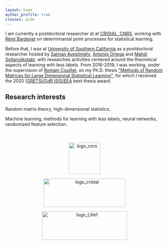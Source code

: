 ```yaml
---
layout: home
author_profile: true
classes: wide
---
```


I am currently a postdoctoral researcher at at [CRIStAL, CNRS](https://www.cristal.univ-lille.fr/), working with  [Rémi Bardenet](https://rbardenet.github.io) on determinantal point processes for statistical learning.

Before that, I was at [University of Southern California](https://www.usc.edu) as a postdoctoral researcher hosted by [Salman Avestimehr](https://www.avestimehr.com), [Antonio Ortega](https://viterbi.usc.edu/directory/faculty/Ortega/Antonio) and [Mahdi Soltanolkotabi]({https://viterbi-web.usc.edu/~soltanol/), with researches activities centered around the theoretical aspects of learning with less labels.    From 2016-2019, I was working, under the supervision of [Romain Couillet](http://romaincouillet.hebfree.org), on my Ph.D. thesis ["Methods of Random Matrices for Large Dimensional Statistical Learning"](https://tel.archives-ouvertes.fr/tel-02418282/document), for which I received the 2020 [[GRETSI/GdR ISIS/EEA](http://www.gretsi.fr/prix-de-these2020/) best thesis award.


## Research interests

Random matrix theory, high-dimensional statistics.

Machine learning, methods for learning with less labels, neural networks, randomized feature selection.

<div align="middle" style="margin-top: 50px">
  <a href="http://www.cnrs.fr/en"><img class='logo' alt="logo_cnrs" src="assets/images/logo_cnrs.png" align="bottom" style="width:100px;height:100px;"></a>

  <a href="https://www.cristal.univ-lille.fr/en"><img class='logo' alt="logo_cristal" src="assets/images/logo_cristal.png" align="bottom" style="width:260px;height:90px;"></a>

  <a href="https://www.univ-lille.fr/home/"> <img class='logo' alt="logo_Lille1" src="assets/images/logo_ulille.png" align="bottom" style="width:270px;height:90px;"></a>
</div>
